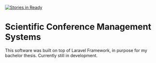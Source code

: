 [![Stories in Ready](https://badge.waffle.io/dkotama/simk.png?label=ready&title=Ready)](https://waffle.io/dkotama/simk)
# Scientific Conference Management Systems

This software was built on top of Laravel Framework, in purpose for my bachelor thesis. Currently still in development.
